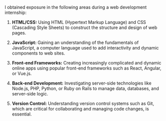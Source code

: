 I obtained exposure in the following areas during a web development internship:

1. **HTML/CSS:** Using HTML (Hypertext Markup Language) and CSS (Cascading Style Sheets) to construct the structure and design of web pages.

2. **JavaScript:** Gaining an understanding of the fundamentals of JavaScript, a computer language used to add interactivity and dynamic components to web sites.

3. **Front-end Frameworks:** Creating increasingly complicated and dynamic online apps using popular front-end frameworks such as React, Angular, or Vue.js.

4. **Back-end Development:** Investigating server-side technologies like Node.js, PHP, Python, or Ruby on Rails to manage data, databases, and server-side logic.

5. **Version Control:** Understanding version control systems such as Git, which are critical for collaborating and managing code changes, is essential.
